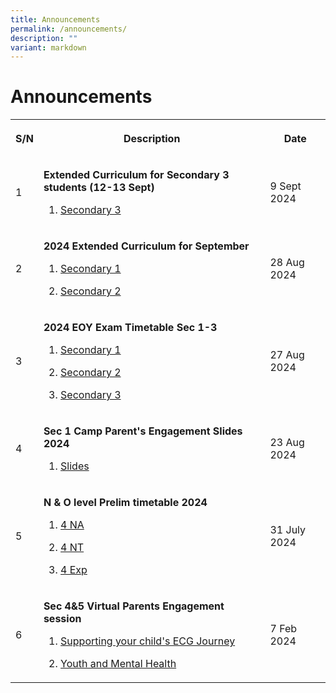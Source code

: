 ```yaml
---
title: Announcements
permalink: /announcements/
description: ""
variant: markdown
---
```

<h1>Announcements</h1>
<table>
<tbody>
<tr>
<th rowspan="1" colspan="1">
<p>S/N</p>
</th>
<th rowspan="1" colspan="1">
<p>Description</p>
</th>
<th rowspan="1" colspan="1">
<p>Date</p>
</th>
</tr>

<tr>
<td rowspan="1" colspan="1">
<p>1</p>
</td>
<td rowspan="1" colspan="1">
<p><strong>Extended Curriculum for Secondary 3 students (12-13 Sept) </strong>
</p>
<ol data-tight="true" class="tight">
<li>
<p><a href="/files/Timetable/sec1ext.pdf" rel="noopener noreferrer nofollow" target="_blank">Secondary 3</a>
</p>
</li>

</ol>
</td>
<td rowspan="1" colspan="1">
<p>9 Sept 2024</p>
</td>
</tr>		

<tr>
<td rowspan="1" colspan="1">
<p>2</p>
</td>
<td rowspan="1" colspan="1">
<p><strong>2024 Extended Curriculum for September </strong>
</p>
<ol data-tight="true" class="tight">
<li>
<p><a href="/files/Timetable/sec1ext.pdf" rel="noopener noreferrer nofollow" target="_blank">Secondary 1</a>
</p>
</li>
<li>
<p><a href="/files/Timetable/sec2ext.pdf" rel="noopener noreferrer nofollow" target="_blank">Secondary 2</a>
</p>
</li>

</ol>
</td>
<td rowspan="1" colspan="1">
<p>28 Aug 2024</p>
</td>
</tr>	
	
<tr>
<td rowspan="1" colspan="1">
<p>3</p>
</td>
<td rowspan="1" colspan="1">
<p><strong>2024 EOY Exam Timetable Sec 1-3</strong>
</p>
<ol data-tight="true" class="tight">
<li>
<p><a href="/files/Timetable/24sec1eoy.pdf" rel="noopener noreferrer nofollow" target="_blank">Secondary 1</a>
</p>
</li>
<li>
<p><a href="/files/Timetable/24sec2eoy.pdf" rel="noopener noreferrer nofollow" target="_blank">Secondary 2</a>
</p>
</li>
	<li>
<p><a href="/files/Timetable/24sec3eoy.pdf" rel="noopener noreferrer nofollow" target="_blank">Secondary 3</a>
</p>
</li>
</ol>
</td>
<td rowspan="1" colspan="1">
<p>27 Aug 2024</p>
</td>
</tr>	
	
<tr><td rowspan="1" colspan="1">
<p>4</p>
</td>
<td rowspan="1" colspan="1">
<p><strong>Sec 1 Camp Parent's Engagement Slides 2024</strong>
</p>
<ol data-tight="true" class="tight">
<li>
<p><a href="https://go.gov.sg/opsec1camp" rel="noopener noreferrer nofollow" target="_blank">Slides</a>
</p>
</li>

</ol>
</td>
<td rowspan="1" colspan="1">
<p>23 Aug 2024</p>
</td>
</tr>
	
<tr>
<td rowspan="1" colspan="1">
<p>5</p>
</td>
<td rowspan="1" colspan="1">
<p><strong>N &amp; O level Prelim timetable 2024</strong>
</p>
<ol data-tight="true" class="tight">
<li>
<p><a href="/files/Timetable/prelim4na.pdf" rel="noopener noreferrer nofollow" target="_blank">4 NA</a>
</p>
</li>
<li>
<p><a href="/files/Timetable/prelim4nt.pdf" rel="noopener noreferrer nofollow" target="_blank">4 NT</a>
</p>
</li>
	<li>
<p><a href="/files/Timetable/2024_o_level_prelim.pdf" rel="noopener noreferrer nofollow" target="_blank">4 Exp</a>
</p>
</li>
</ol>
</td>
<td rowspan="1" colspan="1">
<p>31 July 2024</p>
</td>
</tr>	


<tr>
<td rowspan="1" colspan="1">
<p>6</p>
</td>
<td rowspan="1" colspan="1">
<p><strong>Sec 4&amp;5 Virtual Parents Engagement session</strong>
</p>
<ol data-tight="true" class="tight">
<li>
<p><a href="/files/Sec 4 n 5 PTM/ecg_journey.pdf" rel="noopener noreferrer nofollow" target="_blank">Supporting your child's ECG Journey</a>
</p>
</li>
<li>
<p><a href="/files/Sec 4 n 5 PTM/youth_and_mental_health.pdf" rel="noopener noreferrer nofollow" target="_blank">Youth and Mental Health</a>
</p>
</li>
</ol>
</td>
<td rowspan="1" colspan="1">
<p>7 Feb 2024</p>
</td>
</tr>

</tbody>
</table>
<p></p>